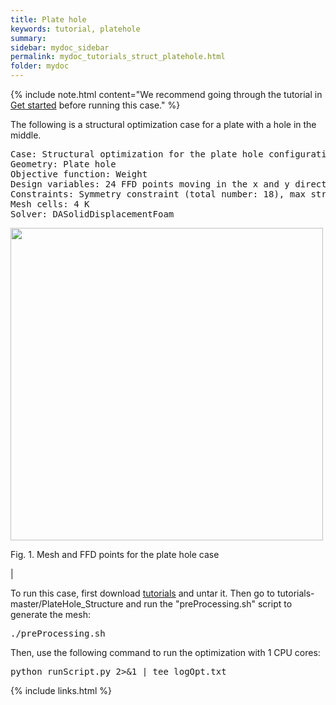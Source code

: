 ```yaml
---
title: Plate hole
keywords: tutorial, platehole
summary: 
sidebar: mydoc_sidebar
permalink: mydoc_tutorials_struct_platehole.html
folder: mydoc
---
```


{% include note.html content="We recommend going through the tutorial in [Get started](mydoc_get_started_download_docker.html) before running this case." %}

The following is a structural optimization case for a plate with a hole in the middle.

<pre>
Case: Structural optimization for the plate hole configuration
Geometry: Plate hole
Objective function: Weight
Design variables: 24 FFD points moving in the x and y directions
Constraints: Symmetry constraint (total number: 18), max stress constraint
Mesh cells: 4 K
Solver: DASolidDisplacementFoam
</pre>

<img src="{{ site.url }}{{ site.baseurl }}/images/tutorials/Plate_FFD.png" width="500" />

Fig. 1. Mesh and FFD points for the plate hole case

|

To run this case, first download [tutorials](https://github.com/DAFoam/tutorials/archive/master.tar.gz) and untar it. Then go to tutorials-master/PlateHole_Structure and  run the "preProcessing.sh" script to generate the mesh:

<pre>
./preProcessing.sh
</pre>

Then, use the following command to run the optimization with 1 CPU cores:

<pre>
python runScript.py 2>&1 | tee logOpt.txt
</pre>

{% include links.html %}
